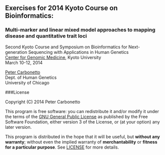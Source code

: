 ## Exercises for 2014 Kyoto Course on Bioinformatics:
### Multi-marker and linear mixed model approaches to mapping disease and quantitative trait loci

Second Kyoto Course and Symposium on Bioinformatics for
Next-generation Sequencing with Applications in Human Genetics<br>
[Center for Genomic Medicine](http://www.genome.med.kyoto-u.ac.jp),
Kyoto University<br>
March 10-12, 2014

[Peter Carbonetto](http://www.cs.ubc.ca/spider/pcarbo)<br>
Dept. of Human Genetics<br>
University of Chicago

###License

Copyright (C) 2014 Peter Carbonetto

This program is free software: you can redistribute it and/or modify
it under the terms of the
[GNU General Public License](http://www.gnu.org/licenses/gpl.html) as
published by the Free Software Foundation, either version 3 of the
License, or (at your option) any later version.

This program is distributed in the hope that it will be useful, but
**without any warranty**; without even the implied warranty of
**merchantability** or **fitness for a particular purpose**. See
[LICENSE](LICENSE) for more details.

